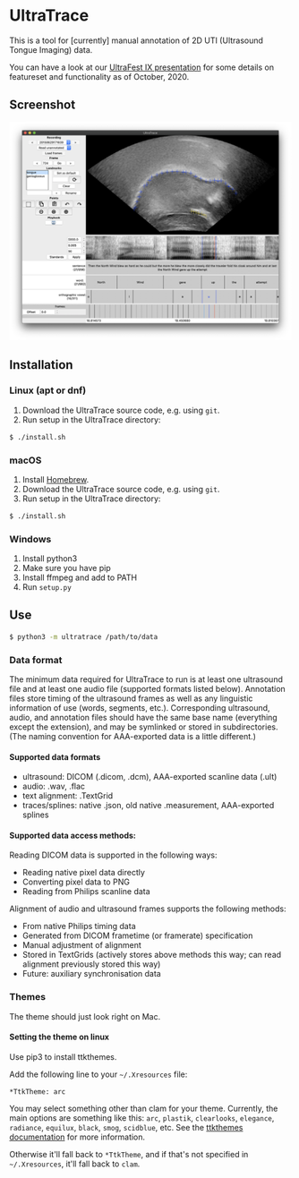 # UltraTrace

This is a tool for [currently] manual annotation of 2D UTI (Ultrasound Tongue Imaging) data.

You can have a look at our [UltraFest IX presentation](https://swatphonlab.github.io/2020-UltraTrace-presentation/presentation.html) for some details on featureset and functionality as of October, 2020.

## Screenshot
![Screenshot](screenshot.png)

## Installation

### Linux (apt or dnf)

1. Download the UltraTrace source code, e.g. using `git`.
2. Run setup in the UltraTrace directory:
```bash
$ ./install.sh
```

### macOS

1. Install [Homebrew](https://brew.sh).
2. Download the UltraTrace source code, e.g. using `git`.
3. Run setup in the UltraTrace directory:
```bash
$ ./install.sh
```

### Windows

1. Install python3
2. Make sure you have pip
3. Install ffmpeg and add to PATH
4. Run `setup.py`

## Use

```bash
$ python3 -m ultratrace /path/to/data
```

### Data format

The minimum data required for UltraTrace to run is at least one ultrasound file and at least one audio file (supported formats listed below).  Annotation files store timing of the ultrasound frames as well as any linguistic information of use (words, segments, etc.).  Corresponding ultrasound, audio, and annotation files should have the same base name (everything except the extension), and may be symlinked or stored in subdirectories.  (The naming convention for AAA-exported data is a little different.)

#### Supported data formats
* ultrasound: DICOM (.dicom, .dcm), AAA-exported scanline data (.ult)
* audio: .wav, .flac
* text alignment: .TextGrid
* traces/splines: native .json, old native .measurement, AAA-exported splines

#### Supported data access methods:
Reading DICOM data is supported in the following ways:
* Reading native pixel data directly
* Converting pixel data to PNG
* Reading from Philips scanline data

Alignment of audio and ultrasound frames supports the following methods:
* From native Philips timing data
* Generated from DICOM frametime (or framerate) specification
* Manual adjustment of alignment
* Stored in TextGrids (actively stores above methods this way; can read alignment previously stored this way)
* Future: auxiliary synchronisation data

### Themes

The theme should just look right on Mac.

#### Setting the theme on linux

Use pip3 to install ttkthemes.

Add the following line to your `~/.Xresources` file:

```
*TtkTheme: arc
```

You may select something other than clam for your theme.  Currently, the main options are something like this: `arc`, `plastik`, `clearlooks`, `elegance`, `radiance`, `equilux`, `black`, `smog`, `scidblue`, etc.  See the [ttkthemes documentation](https://ttkthemes.readthedocs.io/) for more information.

Otherwise it'll fall back to `*TtkTheme`, and if that's not specified in `~/.Xresources`, it'll fall back to `clam`.
